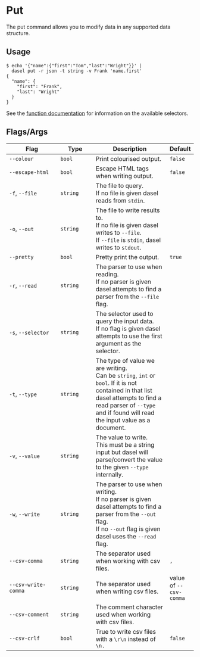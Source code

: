 # Put

The put command allows you to modify data in any supported data structure.

## Usage

```
$ echo '{"name":{"first":"Tom","last":"Wright"}}' |
  dasel put -r json -t string -v Frank 'name.first'
{
  "name": {
    "first": "Frank",
    "last": "Wright"
  }
}
```

See the [function documentation](broken-reference) for information on the available selectors.

## Flags/Args

<table><thead><tr><th width="214">Flag</th><th width="128">Type</th><th width="308.3333333333333">Description</th><th>Default</th></tr></thead><tbody><tr><td><code>--colour</code></td><td><code>bool</code></td><td>Print colourised output.</td><td><code>false</code></td></tr><tr><td><code>--escape-html</code></td><td><code>bool</code></td><td>Escape HTML tags when writing output.</td><td><code>false</code></td></tr><tr><td><code>-f</code>, <code>--file</code></td><td><code>string</code></td><td>The file to query.<br>If no file is given dasel reads from <code>stdin</code>.</td><td></td></tr><tr><td><code>-o</code>, <code>--out</code></td><td><code>string</code></td><td>The file to write results to.<br>If no file is given dasel writes to <code>--file</code>.<br>If <code>--file</code> is <code>stdin</code>, dasel writes to <code>stdout</code>.</td><td></td></tr><tr><td><code>--pretty</code></td><td><code>bool</code></td><td>Pretty print the output.</td><td><code>true</code></td></tr><tr><td><code>-r</code>, <code>--read</code></td><td><code>string</code></td><td>The parser to use when reading.<br>If no parser is given dasel attempts to find a parser from the <code>--file</code> flag.</td><td></td></tr><tr><td><code>-s</code>, <code>--selector</code></td><td><code>string</code></td><td>The selector used to query the input data.<br>If no flag is given dasel attempts to use the first argument as the selector.</td><td></td></tr><tr><td><code>-t</code>, <code>--type</code></td><td><code>string</code></td><td>The type of value we are writing.<br>Can be <code>string</code>, <code>int</code> or <code>bool</code>. If it is not contained in that list dasel attempts to find a read parser of <code>--type</code> and if found will read the input value as a document.</td><td></td></tr><tr><td><code>-v</code>, <code>--value</code></td><td><code>string</code></td><td>The value to write.<br>This must be a string input but dasel will parse/convert the value to the given <code>--type</code> internally.</td><td></td></tr><tr><td><code>-w</code>, <code>--write</code></td><td><code>string</code></td><td>The parser to use when writing.<br>If no parser is given dasel attempts to find a parser from the <code>--out</code> flag.<br>If no <code>--out</code> flag is given dasel uses the <code>--read</code> flag.</td><td></td></tr><tr><td><code>--csv-comma</code></td><td><code>string</code></td><td>The separator used when working with csv files.</td><td><code>,</code></td></tr><tr><td><code>--csv-write-comma</code></td><td><code>string</code></td><td>The separator used when writing csv files.</td><td>value of <code>--csv-comma</code> </td></tr><tr><td><code>--csv-comment</code></td><td><code>string</code></td><td>The comment character used when working with csv files.</td><td></td></tr><tr><td><code>--csv-crlf</code></td><td><code>bool</code></td><td>True to write csv files with a <code>\r\n</code> instead of <code>\n.</code></td><td><code>false</code></td></tr></tbody></table>

